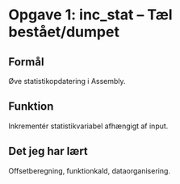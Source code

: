 # Opgave 1: inc_stat – Tæl bestået/dumpet

## Formål
Øve statistikopdatering i Assembly.

## Funktion
Inkrementér statistikvariabel afhængigt af input.

## Det jeg har lært
Offsetberegning, funktionkald, dataorganisering.
